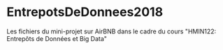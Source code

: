 # EntrepotsDeDonnees2018
Les fichiers du mini-projet sur AirBNB dans le cadre du cours "HMIN122: Entrepôts de Données et Big Data"

